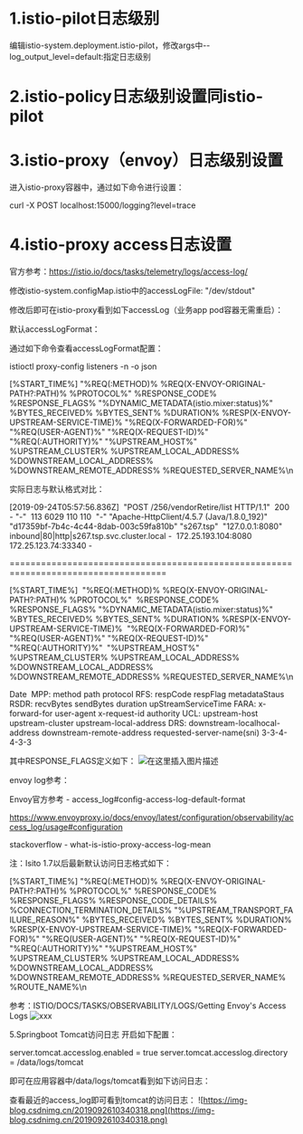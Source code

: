# 1.istio-pilot日志级别
编辑istio-system.deployment.istio-pilot，修改args中--log_output_level=default:指定日志级别



# 2.istio-policy日志级别设置同istio-pilot
# 3.istio-proxy（envoy）日志级别设置
进入istio-proxy容器中，通过如下命令进行设置：

curl -X POST localhost:15000/logging?level=trace

# 4.istio-proxy access日志设置
官方参考：https://istio.io/docs/tasks/telemetry/logs/access-log/

修改istio-system.configMap.istio中的accessLogFile: "/dev/stdout"



修改后即可在istio-proxy看到如下accessLog（业务app pod容器无需重启）： 



默认accessLogFormat：

通过如下命令查看accessLogFormat配置：

istioctl proxy-config listeners <your pod> -n <your namespace> -o json





[%START_TIME%] \"%REQ(:METHOD)% %REQ(X-ENVOY-ORIGINAL-PATH?:PATH)% %PROTOCOL%\" %RESPONSE_CODE% %RESPONSE_FLAGS% \"%DYNAMIC_METADATA(istio.mixer:status)%\" %BYTES_RECEIVED% %BYTES_SENT% %DURATION% %RESP(X-ENVOY-UPSTREAM-SERVICE-TIME)% \"%REQ(X-FORWARDED-FOR)%\" \"%REQ(USER-AGENT)%\" \"%REQ(X-REQUEST-ID)%\" \"%REQ(:AUTHORITY)%\" \"%UPSTREAM_HOST%\" %UPSTREAM_CLUSTER% %UPSTREAM_LOCAL_ADDRESS% %DOWNSTREAM_LOCAL_ADDRESS% %DOWNSTREAM_REMOTE_ADDRESS% %REQUESTED_SERVER_NAME%\n

实际日志与默认格式对比：

[2019-09-24T05:57:56.836Z] 
"POST /256/vendorRetire/list HTTP/1.1" 
200 - "-" 
113 6029 110 110 
"-" "Apache-HttpClient/4.5.7 (Java/1.8.0_192)" "d17359bf-7b4c-4c44-8dab-003c59fa810b" "s267.tsp" 
"127.0.0.1:8080" inbound|80|http|s267.tsp.svc.cluster.local - 
172.25.193.104:8080 172.25.123.74:33340 - 

====================================================================================

[%START_TIME%] 
\"%REQ(:METHOD)% %REQ(X-ENVOY-ORIGINAL-PATH?:PATH)% %PROTOCOL%\" 
%RESPONSE_CODE% %RESPONSE_FLAGS% \"%DYNAMIC_METADATA(istio.mixer:status)%\" 
%BYTES_RECEIVED% %BYTES_SENT% %DURATION% %RESP(X-ENVOY-UPSTREAM-SERVICE-TIME)% 
\"%REQ(X-FORWARDED-FOR)%\" \"%REQ(USER-AGENT)%\" \"%REQ(X-REQUEST-ID)%\" \"%REQ(:AUTHORITY)%\" 
\"%UPSTREAM_HOST%\" %UPSTREAM_CLUSTER% %UPSTREAM_LOCAL_ADDRESS% 
%DOWNSTREAM_LOCAL_ADDRESS% %DOWNSTREAM_REMOTE_ADDRESS% %REQUESTED_SERVER_NAME%\n

Date 
MPP: method path protocol
RFS: respCode respFlag metadataStaus
RSDR: recvBytes sendBytes duration upStreamServiceTime
FARA: x-forward-for user-agent x-request-id authority
UCL: upstream-host upstream-cluster upstream-local-address
DRS: downstream-localhocal-address downstream-remote-address requested-server-name(sni)
3-3-4-4-3-3

其中RESPONSE_FLAGS定义如下：
![在这里插入图片描述](https://img-blog.csdnimg.cn/20210413163605230.png?x-oss-process=image/watermark,type_ZmFuZ3poZW5naGVpdGk,shadow_10,text_aHR0cHM6Ly9ibG9nLmNzZG4ubmV0L2x1bzE1MjQyMjA4MzEw,size_16,color_FFFFFF,t_70)

envoy log参考：

Envoy官方参考 - access_log#config-access-log-default-format

https://www.envoyproxy.io/docs/envoy/latest/configuration/observability/access_log/usage#configuration

stackoverflow - what-is-istio-proxy-access-log-mean 



注：Isito 1.7以后最新默认访问日志格式如下：

[%START_TIME%]
\"%REQ(:METHOD)% %REQ(X-ENVOY-ORIGINAL-PATH?:PATH)% %PROTOCOL%\"
%RESPONSE_CODE% %RESPONSE_FLAGS% %RESPONSE_CODE_DETAILS% %CONNECTION_TERMINATION_DETAILS% \"%UPSTREAM_TRANSPORT_FAILURE_REASON%\"
%BYTES_RECEIVED% %BYTES_SENT% %DURATION% %RESP(X-ENVOY-UPSTREAM-SERVICE-TIME)%
\"%REQ(X-FORWARDED-FOR)%\" \"%REQ(USER-AGENT)%\" \"%REQ(X-REQUEST-ID)%\" \"%REQ(:AUTHORITY)%\"
\"%UPSTREAM_HOST%\" %UPSTREAM_CLUSTER% %UPSTREAM_LOCAL_ADDRESS% 
%DOWNSTREAM_LOCAL_ADDRESS% %DOWNSTREAM_REMOTE_ADDRESS% %REQUESTED_SERVER_NAME% %ROUTE_NAME%\n



参考：ISTIO/DOCS/TASKS/OBSERVABILITY/LOGS/Getting Envoy's Access Logs
![xxx](https://img-blog.csdnimg.cn/20210401085241332.png?x-oss-process=image/watermark,type_ZmFuZ3poZW5naGVpdGk,shadow_10,text_aHR0cHM6Ly9ibG9nLmNzZG4ubmV0L2x1bzE1MjQyMjA4MzEw,size_16,color_FFFFFF,t_70)

5.Springboot Tomcat访问日志
开启如下配置：

server.tomcat.accesslog.enabled = true
server.tomcat.accesslog.directory = /data/logs/tomcat

即可在应用容器中/data/logs/tomcat看到如下访问日志：


查看最近的access_log即可看到tomcat的访问日志：
![https://img-blog.csdnimg.cn/2019092610340318.png](https://img-blog.csdnimg.cn/2019092610340318.png)
